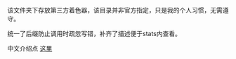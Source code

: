 该文件夹下存放第三方着色器，该目录并非官方指定，只是我的个人习惯，无需遵守。

统一了后缀防止调用时疏忽写错，补齐了描述便于stats内查看。

中文介绍点 [这里](https://hooke007.github.io/mpv-lazy/[01]_%E7%AC%AC%E4%B8%89%E6%96%B9%E7%9D%80%E8%89%B2%E5%99%A8%E4%BB%8B%E7%BB%8D.html)
